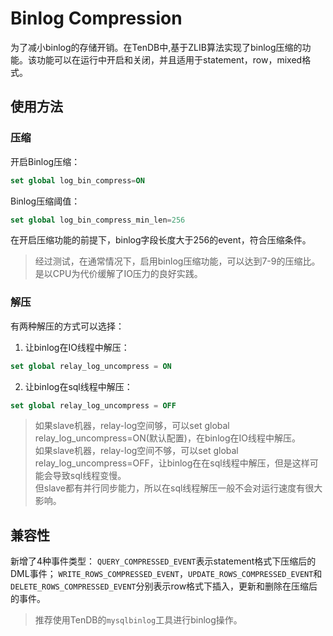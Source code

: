 # Binlog Compression
为了减小binlog的存储开销。在TenDB中,基于ZLIB算法实现了binlog压缩的功能。该功能可以在运行中开启和关闭，并且适用于statement，row，mixed格式。

## 使用方法
### 压缩

开启Binlog压缩：
```sql 
set global log_bin_compress=ON
```

Binlog压缩阈值：
```sql 
set global log_bin_compress_min_len=256
```  
在开启压缩功能的前提下，binlog字段长度大于256的event，符合压缩条件。

>经过测试，在通常情况下，启用binlog压缩功能，可以达到7-9的压缩比。是以CPU为代价缓解了IO压力的良好实践。

### 解压

有两种解压的方式可以选择：
1. 让binlog在IO线程中解压：
```sql 
set global relay_log_uncompress = ON
```  

2. 让binlog在sql线程中解压：
```sql
set global relay_log_uncompress = OFF
```  

>如果slave机器，relay-log空间够，可以set global relay_log_uncompress=ON(默认配置)，在binlog在IO线程中解压。  
如果slave机器，relay-log空间不够，可以set global relay_log_uncompress=OFF，让binlog在在sql线程中解压，但是这样可能会导致sql线程变慢。  
但slave都有并行同步能力，所以在sql线程解压一般不会对运行速度有很大影响。


## 兼容性

新增了4种事件类型：
`QUERY_COMPRESSED_EVENT`表示statement格式下压缩后的DML事件；
`WRITE_ROWS_COMPRESSED_EVENT`，`UPDATE_ROWS_COMPRESSED_EVENT`和`DELETE_ROWS_COMPRESSED_EVENT`分别表示row格式下插入，更新和删除在压缩后的事件。

>推荐使用TenDB的`mysqlbinlog`工具进行binlog操作。



